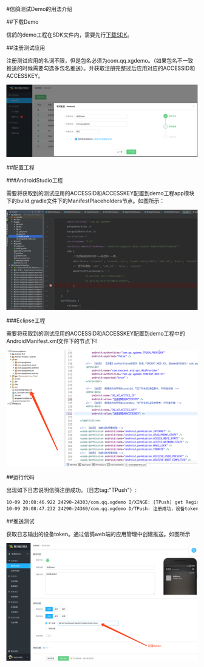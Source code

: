#信鸽测试Demo的用法介绍

##下载Demo

信鸽的demo工程在SDK文件内，需要先行[下载SDK](http://xg.qq.com/ctr_index/download)。

##注册测试应用

注册测试应用的名词不限，但是包名必须为com.qq.xgdemo。（如果包名不一致推送的时候需要勾选多包名推送）。并获取注册完整过后应用对应的ACCESSID和ACCESSKEY。

![](/assets/注册信鸽demo.png)

##配置工程

###AndroidStudio工程


需要将获取到的测试应用的ACCESSID和ACCESSKEY配置到demo工程app模块下的build.gradle文件下的ManifestPlaceholders节点。如图所示：

![](/assets/AndroidStudioDemo.png)

###Eclipse工程

需要将获取到的测试应用的ACCESSID和ACCESSKEY配置到demo工程中的AndroidManifest.xml文件下的<mata-data>节点下!

![](/assets/eclipseDemo.png)


##运行代码

出现如下日志说明信鸽注册成功。（日志tag:"TPush"）:

```xml
10-09 20:08:46.922 24290-24303/com.qq.xgdemo I/XINGE: [TPush] get RegisterEntity:RegisterEntity [accessId=2100250470, accessKey=null, token=5874b7465d9eead746bd9374559e010b0d1c0bc4, packageName=com.qq.xgdemo, state=0, timestamp=1507550766, xgSDKVersion=3.11, appVersion=1.0]
10-09 20:08:47.232 24290-24360/com.qq.xgdemo D/TPush: 注册成功，设备token为：5874b7465d9eead746bd9374559e010b0d1c0bc4
```

##推送测试

获取日志输出的设备token。通过信鸽web端的应用管理中创建推送。如图所示

![](/assets/推送测试.png)


